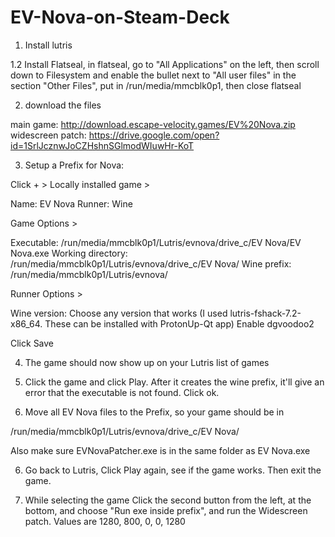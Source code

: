 # EV-Nova-on-Steam-Deck

1. Install lutris
 
1.2 Install Flatseal, in flatseal, go to "All Applications" on the left, then scroll down to Filesystem and enable the bullet next to "All user files"
    in the section "Other Files", put in /run/media/mmcblk0p1, then close flatseal
 
2. download the files
 
main game: http://download.escape-velocity.games/EV%20Nova.zip
widescreen patch: https://drive.google.com/open?id=1SrlJcznwJoCZHshnSGlmodWIuwHr-KoT
 
3. Setup a Prefix for Nova:
 
Click + > Locally installed game >
 
Name: EV Nova
Runner: Wine
 
Game Options >
 
Executable: /run/media/mmcblk0p1/Lutris/evnova/drive_c/EV Nova/EV Nova.exe
Working directory: /run/media/mmcblk0p1/Lutris/evnova/drive_c/EV Nova/
Wine prefix: /run/media/mmcblk0p1/Lutris/evnova/
 
Runner Options >
 
Wine version: Choose any version that works (I used lutris-fshack-7.2-x86_64. These can be installed with ProtonUp-Qt app)
Enable dgvoodoo2
 
Click Save
 
4. The game should now show up on your Lutris list of games
 
5. Click the game and click Play. After it creates the wine prefix, it'll give an error that the executable is not found. Click ok.
 
6. Move all EV Nova files to the Prefix, so your game should be in 
 
/run/media/mmcblk0p1/Lutris/evnova/drive_c/EV Nova/
 
Also make sure EVNovaPatcher.exe is in the same folder as EV Nova.exe
 
6. Go back to Lutris, Click Play again, see if the game works. Then exit the game.
 
7. While selecting the game Click the second button from the left, at the bottom, and choose "Run exe inside prefix", and run the Widescreen patch. Values are 1280, 800, 0, 0, 1280
 
